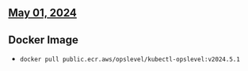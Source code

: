 ## [May 01, 2024](https://github.com/OpsLevel/kubectl-opslevel/compare/v2024.4.30...v2024.5.1)
## Docker Image

  - `docker pull public.ecr.aws/opslevel/kubectl-opslevel:v2024.5.1`

